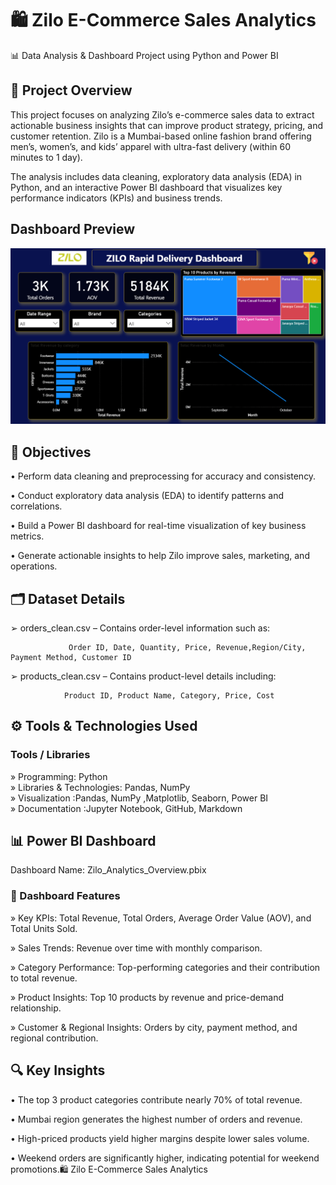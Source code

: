 # 🛍️ Zilo E-Commerce Sales Analytics
📊 Data Analysis & Dashboard Project using Python and Power BI
## 🧩 Project Overview

This project focuses on analyzing Zilo’s e-commerce sales data to extract actionable business insights that can improve product strategy, pricing, and customer retention.
Zilo is a Mumbai-based online fashion brand offering men’s, women’s, and kids’ apparel with ultra-fast delivery (within 60 minutes to 1 day).

The analysis includes data cleaning, exploratory data analysis (EDA) in Python, and an interactive Power BI dashboard that visualizes key performance indicators (KPIs) and business trends.

## Dashboard Preview
![Dashboard Screenshot](/Screenshot%202025-10-07%20193303.png)



## 🎯 Objectives

• Perform data cleaning and preprocessing for accuracy and consistency.

• Conduct exploratory data analysis (EDA) to identify patterns and correlations.

• Build a Power BI dashboard for real-time visualization of key business metrics.

• Generate actionable insights to help Zilo improve sales, marketing, and operations.

## 🗂️ Dataset Details

➢ orders_clean.csv – Contains order-level information such as:

                 Order ID, Date, Quantity, Price, Revenue,Region/City, Payment Method, Customer ID

➢ products_clean.csv – Contains product-level details including:

                Product ID, Product Name, Category, Price, Cost


## ⚙️ Tools & Technologies Used
### 	Tools / Libraries
» Programming:	Python<br>
» Libraries & Technologies: Pandas, NumPy	<br>
» Visualization :Pandas, NumPy	,Matplotlib, Seaborn, Power BI<br>
» Documentation	:Jupyter Notebook, GitHub, Markdown<br>

## 📊 Power BI Dashboard

Dashboard Name: Zilo_Analytics_Overview.pbix

### 🔹 Dashboard Features

» Key KPIs: Total Revenue, Total Orders, Average Order Value (AOV), and Total Units Sold.

» Sales Trends: Revenue over time with monthly comparison.

» Category Performance: Top-performing categories and their contribution to total revenue.

» Product Insights: Top 10 products by revenue and price-demand relationship.

» Customer & Regional Insights: Orders by city, payment method, and regional contribution.

## 🔍 Key Insights

• The top 3 product categories contribute nearly 70% of total revenue.

• Mumbai region generates the highest number of orders and revenue.

• High-priced products yield higher margins despite lower sales volume.

• Weekend orders are significantly higher, indicating potential for weekend promotions.🛍️ Zilo E-Commerce Sales Analytics
